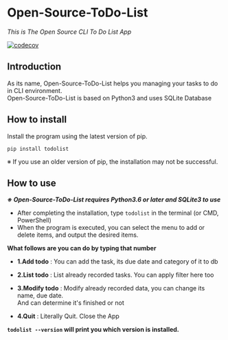 # Open-Source-ToDo-List
*This is The Open Source CLI To Do List App*

[![codecov](https://codecov.io/gh/StillnessFate/Open-Source-ToDo-List/branch/dev/graph/badge.svg)](https://codecov.io/gh/StillnessFate/Open-Source-ToDo-List)

## Introduction

  As its name, Open-Source-ToDo-List helps you managing your tasks to do in CLI environment.  
  Open-Source-ToDo-List is based on Python3 and uses SQLite Database


## How to install
Install the program using the latest version of pip.
```
pip install todolist
```
※ If you use an older version of pip, the installation may not be successful.

## How to use

***※ Open-Source-ToDo-List requires Python3.6 or later and SQLite3 to use***  

* After completing the installation, type ```todolist``` in the terminal (or CMD, PowerShell)
* When the program is executed, you can select the menu to add or delete items, and output the desired items.  
 
 **What follows are you can do by typing that number**
 
- **1.Add todo** : You can add the task, its due date and category of it to db

- **2.List todo** : List already recorded tasks. You can apply filter here too

- **3.Modify todo** : Modify already recorded data, you can change its name, due date.  
                   And can determine it's finished or not 
                   
- **4.Quit** : Literally Quit. Close the App


**```todolist --version``` will print you which version is installed.**
